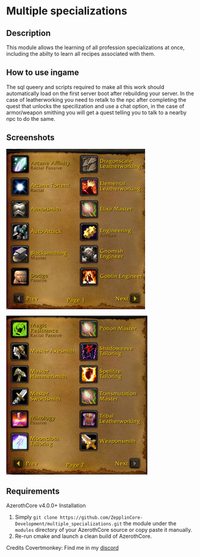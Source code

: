 # Multiple specializations
## Description
This module allows the learning of all profession specializations at once, including the abilty to learn all recipes associated with them.

## How to use ingame
The sql queery and scripts required to make all this work should automatically load on the first server boot after rebuilding your server.
In the case of leatherworking you need to retalk to the npc after completing the quest that unlocks the specilization and use a chat option, in the case of armor/weapon smithing you will get a quest telling you to talk to a nearby npc to do the same.

## Screenshots
![page_one](/screenshots/page_one.png)

![page_two](/screenshots/page_two.png)


## Requirements
AzerothCore v4.0.0+
Installation
1) Simply `git clone https://github.com/ZepplinCore-Development/multiple_specializations.git` the module under the `modules` directory of your AzerothCore source or copy paste it manually.
2) Re-run cmake and launch a clean build of AzerothCore.

Credits
Covertmonkey: Find me in my [discord](https://discord.gg/zHTqRY4EAQ "Covertmonkey's Modules") 

